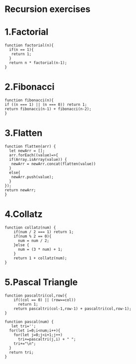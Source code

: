 # Recursion exercises

# 1.Factorial
    function factorial(n){
      if(n == 1){
       return 1;
      }
      return n * factorial(n-1);
    }
    
# 2.Fibonacci
    function fibonacci(n){
    if ((n === 1) || (n === 0)) return 1;
    return fibonacci(n-1) + fibonacci(n-2);
    }


# 3.Flatten
    function flatten(arr) {
      let newArr = [];
      arr.forEach((value)=>{
      if(Array.isArray(value)) {
       newArr = newArr.concat(flatten(value))
      }
      else{
       newArr.push(value);
      }
    });
    return newArr;
    }
# 4.Collatz
    function collatz(num) {
        if(num / 2 === 1) return 1;
        if(num % 2 == 0){
          num = num / 2;
        }else {
          num = (3 * num) + 1;
        }
        return 1 + collatz(num);
    }
# 5.Pascal Triangle 
    function pascaltri(col,row){
        if((col == 0) || (row==col))
          return 1;
        return pascaltri(col-1,row-1) + pascaltri(col,row-1);
    }
    
    function pascal(num) {
       let tri='';
      for(let i=0;i<num;i++){
        for(let j=0;j<i+1;j++)
          tri+=pascaltri(j,i) + " ";
        tri+="\n";
      }
      return tri;
    }

